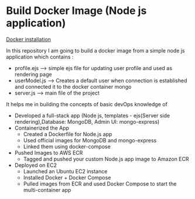 # Build Docker Image (Node js application)

[Docker installation](./dockerinstallation.md)

In this repository I am going to build a docker image from a simple node js application which contains : </br>

- profile.ejs --> simple ejs file for updating user profile and used as rendering page
- userModel.js --> Creates a default user when connection is established and connected it to the docker container mongo
- server.js --> main file of the project

It helps me in building the concepts of basic devOps knowledge of 

- Developed a full-stack app (Node js, templates - ejs(Server side rendering),Database: MongoDB, Admin UI: mongo-express)
- Containerized the App
  - Created a Dockerfile for  Node.js app
  - Used official images for MongoDB and mongo-express
  - Linked them using docker-compose
- Pushed Images to AWS ECR
   - Tagged and pushed your custom Node.js app image to Amazon ECR
- Deployed on EC2
  - Launched an Ubuntu EC2 instance
  - Installed Docker + Docker Compose
  - Pulled images from ECR and used Docker Compose to start the multi-container app

